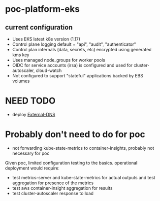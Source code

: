 # poc-platform-eks

## current configuration

- Uses EKS latest k8s version (1.17)
- Control plane logging default = "api", "audit", "authenticator"
- Control plan internals (data, secrets, etc) encrypted using generated kms key
- Uses managed node_groups for worker pools
- OIDC for service accounts (irsa) is configured and used for cluster-autoscaler, cloud-watch
- Not configured to support "stateful" applications backed by EBS volumes


# NEED TODO

- deploy [External-DNS](https://github.com/kubernetes-sigs/external-dns/blob/master/docs/tutorials/aws.md)


# Probably don't need to do for poc

- not forwarding kube-state-metrics to container-insights, probably not necessary for poc

Given poc, limited configuration testing to the basics. operational deployment would require:

- test metrics-server and kube-state-metrics for actual outputs and test aggregation for presence of the metrics
- test aws container-insight aggregation for results
- test cluster-autoscaler response to load

